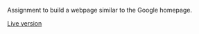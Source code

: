 Assignment to build a webpage similar to the Google homepage.

[Live version](https://tixuga.github.io/google-homepage/)